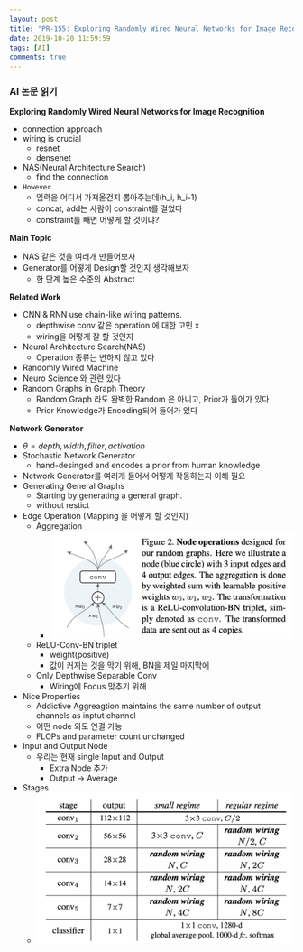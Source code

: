 ```yaml
---
layout: post
title: "PR-155: Exploring Randomly Wired Neural Networks for Image Recognition"
date: 2019-10-20 11:59:59
tags: [AI]
comments: true
---
```

### AI 논문 읽기

**Exploring Randomly Wired Neural Networks for Image Recognition**

- connection approach
- wiring is crucial
  - resnet
  - densenet
- NAS(Neural Architecture Search)
  - find the connection
- `However` 
  - 입력을 어디서 가져올건지 뽑아주는데(h_i, h_i-1)
  - concat, add는 사람이 constraint를 걸었다
  - constraint를 빼면 어떻게 할 것이냐?

**Main Topic**
- NAS 같은 것을 여러개 만들어보자
- Generator를 어떻게 Design할 것인지 생각해보자
  - 한 단계 높은 수준의 Abstract

**Related Work**
- CNN & RNN use chain-like wiring patterns.
  - depthwise conv 같은 operation 에 대한 고민 x
  - wiring을 어떻게 잘 할 것인지
- Neural Architecture Search(NAS)
  - Operation 종류는 변하지 않고 있다
- Randomly Wired Machine
- Neuro Science 와 관련 있다
- Random Graphs in Graph Theory
  - Random Graph 라도 완벽한 Random 은 아니고, Prior가 들어가 있다
  - Prior Knowledge가 Encoding되어 들어가 있다

**Network Generator**
- $\theta=depth,width,filter,activation$
- Stochastic Network Generator
  - hand-desinged and encodes a prior from human knowledge
- Network Generator를 여러개 들어서 어떻게 작동하는지 이해 필요
- Generating General Graphs
  - Starting by generating a general graph.
  - without restict
- Edge Operation (Mapping 을 어떻게 할 것인지)
  - Aggregation
    - ![](/images/2019-10-24-14-18-11.png)
  - ReLU-Conv-BN triplet
    - weight(positive)
    - 값이 커지는 것을 막기 위해, BN을 제일 마지막에
  - Only Depthwise Separable Conv
    - Wiring에 Focus 맞추기 위해
- Nice Properties
  - Addictive Aggreagtion maintains the same number of output channels as inptut channel
  - 어떤 node 와도 연결 가능
  - FLOPs and parameter count unchanged
- Input and Output Node
  - 우리는 현재 single Input and Output
    - Extra Node 추가
    - Output -> Average
- Stages
  - ![](/images/2019-10-24-14-29-29.png)